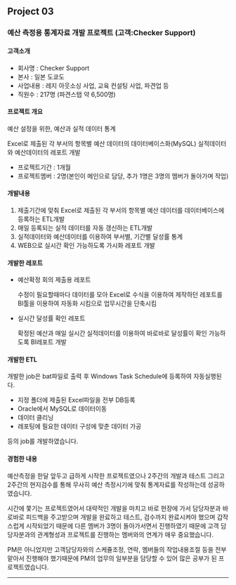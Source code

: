 ## Project 03
### 예산 측정용 통계자료 개발 프로젝트 (고객:Checker Support)
#### 고객소개
- 회사명 : Checker Support
- 본사 : 일본 도쿄도
- 사업내용 : 레지 아웃소싱 사업, 교육 컨설팅 사업, 파견업 등
- 직원수 : 217명 (파견스탭 약 6,500명)


#### 프로젝트 개요
예산 설정을 위한, 예산과 실적 데이터 통계

Excel로 제출된 각 부서의 항목별 예산 데이터의 데이터베이스화(MySQL)
실적데이터와 예산데이터의 레포트 개발

* 프로젝트기간 : 1개월
* 프로젝트멤버 : 2명(본인이 메인으로 담당, 추가 1명은 3명의 멤버가 돌아가며 작업)

#### 개발내용
1. 제출기간에 맞춰 Excel로 제출된 각 부서의 항목별 예산 데이터를 데이터베이스에 등록하는 ETL개발
2. 매일 등록되는 실적 데이터를 자동 갱신하는 ETL개발
3. 실적데이터와 예산데이터를 이용하여 부서별, 기간별 달성률 통계
4. WEB으로 실시간 확인 가능하도록 가시화 레포트 개발

#### 개발한 레포트 
* 예산확정 회의 제출용 레포트

   수정이 필요할때마다 데이터를 모아 Excel로 수식을 이용하여 제작하던 레포트를 
    BI툴을 이용하여 자동화 시킴으로 업무시간을 단축시킴
  
* 실시간 달성률 확인 레포트

    확정된 예산과 매일 실시간 실적데이터를 이용하여 바로바로 달성률이 확인 가능하도록 BI레포트 개발

#### 개발한 ETL
개발한 job은 bat파일로 출력 후 Windows Task Schedule에 등록하여 자동실행된다.

* 지정 폴더에 제출된 Excel파일을 전부 DB등록
* Oracle에서 MySQL로 데이터이동
* 데이터 클리닝
* 레포팅에 필요한 데이터 구성에 맞춘 데이터 가공

등의 job를 개발하였습니다.

#### 경험한 내용
예산측정을 한달 앞두고 급하게 시작한 프로젝트였으나 2주간의 개발과 테스트 
그리고 2주간의 현지검수를 통해 무사히 예산 측정시기에 맞춰 통계자료를 작성하는데 성공하였습니다.

시간에 쫓기는 프로젝트였어서 대략적인 개발을 마치고 바로 
현장에 가서 담당자분과 바로바로 피드백을 주고받으며 개발을 완료하고 테스트, 검수까지 완료시켜야 했으며
갑작스럽게 시작되었기 때문에 다른 멤버가 3명이 돌아가서면서 진행하였기 때문에
고객 담당자분과의 관계형성과 프로젝트를 진행하는 멤버와의 연계가 매우 중요했습니다.

PM은 아니었지만 고객담당자와의 스케쥴조정, 연락, 멤버들의 작업내용조절 등을 전부 맡아서 진행해야 했기때문에 
PM의 업무의 일부분을 담당할 수 있어 많은 공부가 된 프로젝트였습니다.


------------------------------
